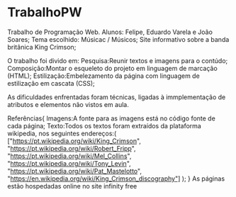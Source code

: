 # TrabalhoPW
Trabalho de Programação Web.
Alunos: Felipe, Eduardo Varela e João Soares;
Tema escolhido: Músicac / Músicos; 
Site informativo sobre a banda britânica King Crimson;

O trabalho foi divido em:
Pesquisa:Reunir textos e imagens para o contúdo;
Composição:Montar o esqueleto do projeto em linguagem de marcação (HTML);
Estilização:Embelezamento da página com linguagem de estilização em cascata (CSS);

As dificuldades enfrentadas foram técnicas, ligadas à immplementação de atributos e elementos não vistos em aula.

Referências{
  Imagens:A fonte para as imagens está no código fonte de cada página;
  Texto:Todos os textos foram extraídos da plataforma wikipedia, nos seguintes endereços:(
  ["https://pt.wikipedia.org/wiki/King_Crimson", "https://pt.wikipedia.org/wiki/Robert_Fripp", "https://pt.wikipedia.org/wiki/Mel_Collins", "https://pt.wikipedia.org/wiki/Tony_Levin", 
  "https://pt.wikipedia.org/wiki/Pat_Mastelotto", "https://en.wikipedia.org/wiki/King_Crimson_discography"]
  );
}
As páginas estão hospedadas online no site infinity free
